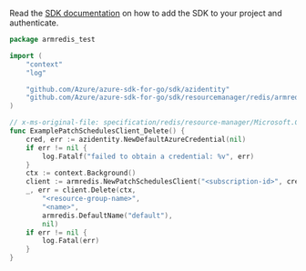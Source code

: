 Read the [SDK documentation](https://github.com/Azure/azure-sdk-for-go/blob/sdk%2Fresourcemanager%2Fredis%2Farmredis%2Fv0.3.1/sdk/resourcemanager/redis/armredis/README.md) on how to add the SDK to your project and authenticate.

```go
package armredis_test

import (
	"context"
	"log"

	"github.com/Azure/azure-sdk-for-go/sdk/azidentity"
	"github.com/Azure/azure-sdk-for-go/sdk/resourcemanager/redis/armredis"
)

// x-ms-original-file: specification/redis/resource-manager/Microsoft.Cache/stable/2021-06-01/examples/RedisCachePatchSchedulesDelete.json
func ExamplePatchSchedulesClient_Delete() {
	cred, err := azidentity.NewDefaultAzureCredential(nil)
	if err != nil {
		log.Fatalf("failed to obtain a credential: %v", err)
	}
	ctx := context.Background()
	client := armredis.NewPatchSchedulesClient("<subscription-id>", cred, nil)
	_, err = client.Delete(ctx,
		"<resource-group-name>",
		"<name>",
		armredis.DefaultName("default"),
		nil)
	if err != nil {
		log.Fatal(err)
	}
}
```
